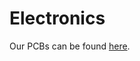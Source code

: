 # Electronics
Our PCBs can be found [here](https://github.com/MelissaKt/i-bots_soccer/tree/main/Electronics/PCBs).
